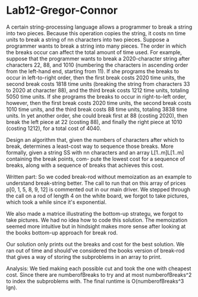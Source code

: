 # Lab12-Gregor-Connor
A certain string-processing language allows a programmer to break a string into two pieces. Because this operation copies the string, it costs nn time units to break a string of nn characters into two pieces. Suppose a programmer wants to break a string into many pieces. The order in which the breaks occur can affect the total amount of time used. For example, suppose that the programmer wants to break a 2020-character string after characters 22, 88, and 1010 (numbering the characters in ascending order from the left-hand end, starting from 11). If she programs the breaks to occur in left-to-right order, then the first break costs 2020 time units, the second break costs 1818 time units (breaking the string from characters 33 to 2020 at character 88), and the third break costs 1212 time units, totaling 5050 time units. If she programs the breaks to occur in right-to-left order, however, then the first break costs 2020 time units, the second break costs 1010 time units, and the third break costs 88 time units, totaling 3838 time units. In yet another order, she could break first at 88 (costing 2020), then break the left piece at 22 (costing 88), and finally the right piece at 1010 (costing 1212), for a total cost of 4040.

Design an algorithm that, given the numbers of characters after which to break, determines a least-cost way to sequence those breaks. More formally, given a string SS with nn characters and an array L[1..m]L[1..m] containing the break points, com- pute the lowest cost for a sequence of breaks, along with a sequence of breaks that achieves this cost.

Written part: So we coded break-rod without memoization as an example to understand break-string better. The call to run that on this array of prices p[0, 1, 5, 8, 9, 12] is commented out in our main driver. We stepped through the call on a rod of length 4 on the white board, we forgot to take pictures, which took a while since it's exponential. 

We also made a matrice illustrating the bottom-up strategu, we forgot to take pictures. We had no idea how to code this solution. The memoization seemed more intuitive but in hindsight makes more sense after looking at the books bottom-up approach for break rod.

Our solution only prints out the breaks and cost for the best solution. We ran out of time and should've considered the books version of break-rod that gives a way of storing the subproblems in an array to print.

Analysis: We tied making each possible cut and took the one with cheapest cost. Since there are numberofBreaks to try and at most numberofBreaks^2 to index the subproblems with. The final runtime is O(numberofBreaks^3 lgn).